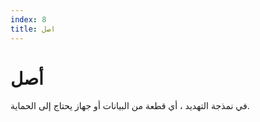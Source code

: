 ```yaml
---
index: 8
title: اصل
---
```

# أصل 

في نمذجة التهديد ، أي قطعة من البيانات أو جهاز يحتاج إلى الحماية.